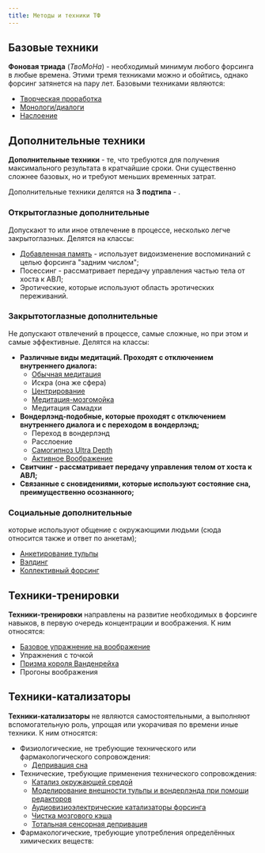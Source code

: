 ```yaml
---
title: Методы и техники ТФ
---
```


## Базовые техники
**Фоновая триада** (_ТвоМоНа_)  - необходимый минимум любого форсинга в любые времена. Этими тремя техниками можно и обойтись, однако форсинг затянется на пару лет. Базовыми техниками являются:
* [Творческая проработка](/theory/творческий_форсинг)
* [Монологи/диалоги](/theory/монологи)
* [Наслоение](/theory/наслоение)

## Дополнительные техники
**Дополнительные техники** - те, что требуются для получения максимального результата в кратчайшие сроки. Они существенно сложнее базовых, но и требуют меньших временных затрат.
 
Дополнительные техники делятся на **3 подтипа** - .

### Открытоглазные дополнительные
Допускают то или иное отвлечение в процессе, несколько легче закрытоглазных. Делятся на классы:

* [Добавленная память](/дополненная_память) - использует видоизменение воспоминаний с целью форсинга "задним числом";
* Посессинг - рассматривает передачу управления частью тела от хоста к АВЛ;
* Эротические, которые используют область эротических переживаний.

### Закрытотоглазные дополнительные
Не допускают отвлечений в процессе, самые сложные, но при этом и самые эффективные. Делятся на классы:

* **Различные виды медитаций. Проходят с отключением внутреннего диалога:**
  * [Обычная медитация](/meditation)
  * Искра (она же сфера)
  * [Центрирование](/руководство_по_центрированию)
  * [Медитация-мозгомойка](/чистка_мозгового_кэша)
  * Медитация Самадхи
* **Вондерлэнд-подобные, которые проходят с отключением внутреннего диалога и с переходом в вондерлэнд;**
  * Переход в вондерлэнд
  * Расслоение
  * [Самогипноз Ultra Depth](/искусство_создания_тульпы_ultra-depth)
  * [Активное Воображение](/активное_воображение)
* **Свитчинг - рассматривает передачу управления телом от хоста к АВЛ;**
* **Связанные с сновидениями, которые используют состояние сна, преимущественно осознанного;**

### Социальные дополнительные
которые используют общение с окружающими людьми (сюда относится также и ответ по анкетам);
* [Анкетирование тульпы](/theory/анкетирование)
* [Вэлдинг](/theory/вэлдинг)
* [Коллективный форсинг](/theory/коллективный_форсинг)

## Техники-тренировки
**Техники-тренировки** направлены на развитие необходимых в форсинге навыков, в первую очередь концентрации и воображения. К ним относятся:
  * [Базовое упражнение на воображение](/развитие_воображения)
  * Упражнения с точкой
  * [Призма короля Ванденрейха](/king_of_the_vandenreichs_prism)
  * Прогоны воображения

## Техники-катализаторы
**Техники-катализаторы** не являются самостоятельными, а выполняют вспомогательную роль, упрощая или укорачивая по времени иные техники. К ним относятся:
* Физиологические, не требующие технического или фармакологического сопровождения:
  * [Депривация сна](/theory_methods_депривация)
* Технические, требующие применения технического сопровождения: 
  * [Катализ окружающей средой](/theory_methods_envcat)
  * [Моделирование внешности тульпы и вондерлэнда при помощи редакторов](/theory_methods_modelling)
  * [Аудиовизиоэлектрические катализаторы форсинга](/theory_methods_аудиовизуальные_кат)
  * [Чистка мозгового кэша](/theory_methods_кэш)
  * [Тотальная сенсорная депривация](/theory_methods_сенсорная_депривация)
* Фармакологические, требующие употребления определённых химических веществ:
